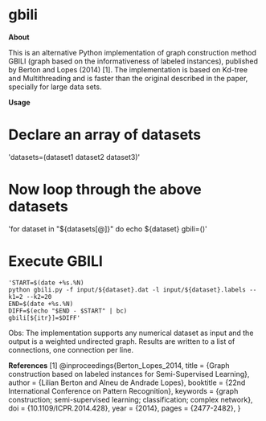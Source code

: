 # gbili
**About**

This is an alternative Python implementation of graph construction method GBILI (graph based on the informativeness of labeled instances), published by Berton and Lopes (2014) [1]. The implementation is based on Kd-tree and Multithreading and is faster than the original described in the paper, specially for large data sets. 

**Usage**

# Declare an array of datasets
'datasets=(dataset1 dataset2 dataset3)'

# Now loop through the above datasets
'for dataset in "${datasets[@]}"
do
	echo ${dataset}
	gbili=()'
	
# Execute GBILI
	'START=$(date +%s.%N)
	python gbili.py -f input/${dataset}.dat -l input/${dataset}.labels --k1=2 --k2=20
	END=$(date +%s.%N)
	DIFF=$(echo "$END - $START" | bc)
	gbili[${itr}]=$DIFF'

Obs:
The implementation supports any numerical dataset as input and the output is a weighted undirected graph.
Results are written to a list of connections, one connection per line.

**References**
[1] @inproceedings{Berton_Lopes_2014,
  title = {Graph construction based on labeled instances for Semi-Supervised Learning},
  author = {Lilian Berton and Alneu de Andrade Lopes},
  booktitle = {22nd International Conference on Pattern Recognition},
  keywords = {graph construction; semi-supervised learning; classification; complex network},
  doi = {10.1109/ICPR.2014.428},
  year = {2014},
  pages = {2477-2482},
}
